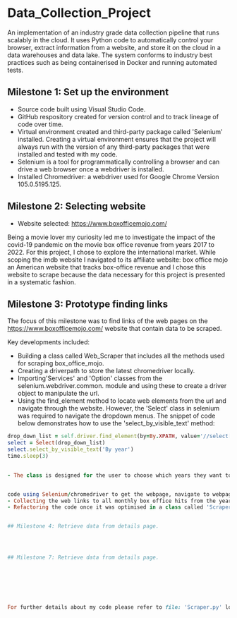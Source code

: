 # Data_Collection_Project 
An implementation of an industry grade data collection pipeline that runs scalably in the cloud. It uses Python code to automatically control your browser, extract information from a website, and store it on the cloud in a data warehouses and data lake. The system conforms to industry best practices such as being containerised in Docker and running automated tests.

## Milestone 1: Set up the environment
- Source code built using Visual Studio Code.
- GitHub respository created for version control and to track lineage of code over time.
- Virtual environment created and third-party package called 'Selenium' installed. Creating a virtual environment ensures that the project will always run with the version of any third-party packages that were installed and tested with my code. 
- Selenium is a tool for programmatically controlling a browser and can drive a web browser once a webdriver is installed.
- Installed Chromedriver: a webdriver used for Google Chrome Version 105.0.5195.125.

## Milestone 2: Selecting website

- Website selected: https://www.boxofficemojo.com/

Being a movie lover my curiosity led me to investigate the impact of the covid-19 pandemic on the movie box office revenue from years 2017 to 2022. For this project, I chose to explore the international market. While scoping the imdb website I navigated to its affiliate website: box office mojo an American website that tracks box-office revenue and I chose this website to scrape because the data necessary for this project is presented in a systematic fashion.

## Milestone 3: Prototype finding links

The focus of this milestone was to find links of the web pages on the https://www.boxofficemojo.com/ website that contain data to be scraped.

Key developments included:
- Building a class called Web_Scraper that includes all the methods used for scraping box_office_mojo. 
- Creating a driverpath to store the latest chromedriver locally.
- Importing'Services' and 'Option' classes from the selenium.webdriver.common. module and using these to create a   driver object to manipulate the url.
- Using the find_element method to locate web elements from the url and navigate through the website. However, the 'Select' class in selenium was required to navigate the dropdown menus. The snippet of code below demonstrates how to use the 'select_by_visible_text' method:

```ruby
drop_down_list = self.driver.find_element(by=By.XPATH, value='//select[@id="view-navSelector"]') 
select = Select(drop_down_list)
select.select_by_visible_text('By year')
time.sleep(3)

   
- The class is designed for the user to choose which years they want to scrape movie data for as an instance of the class. 


code using Selenium/chromedriver to get the webpage, navigate to webpage that contains a table organising box office hits for each month of every year from the years 1931 to 2022.
- Collecting the web links to all monthly box office hits from the years 2017 to 2022 and storing these links in a library. 
- Refactoring the code once it was optimised in a class called 'Scraper' and initialising the class using the conditional statement: 'if __name == "__main__"' so that the code will only run directly from the file.


## Milestone 4: Retrieve data from details page.




## Milestone 7: Retrieve data from details page.







For further details about my code please refer to file: 'Scraper.py' located in this respository. 








